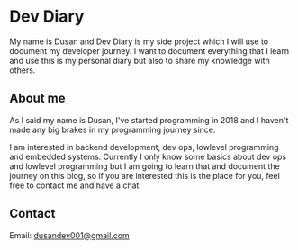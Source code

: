 # Dev Diary

My name is Dusan and Dev Diary is my side project which I will use to document my developer journey. 
I want to document everything that I learn and use this is my personal diary but also to share my knowledge with others.

## About me

As I said my name is Dusan, I've started programming in 2018 and I haven't made any big brakes in my programming journey since. 

I am interested in backend development, dev ops, lowlevel programming and embedded systems. Currently I only know some basics about dev ops and lowlevel programming but I am going to learn that and document the journey on this blog, so if you are interested this is the place for you, feel free to contact me and have a chat. 

## Contact

Email: dusandev001@gmail.com


